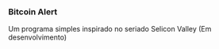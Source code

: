 <h3>Bitcoin Alert</h3>
<p> Um programa simples inspirado no seriado Selicon Valley (Em desenvolvimento)</p>
